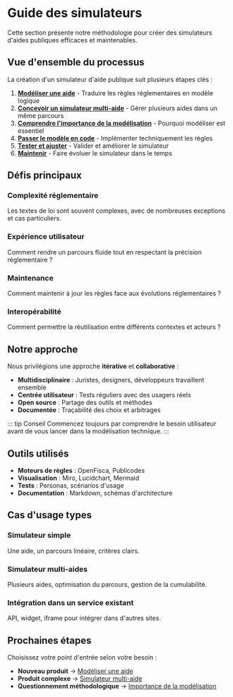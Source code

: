 # Guide des simulateurs

Cette section présente notre méthodologie pour créer des simulateurs d'aides publiques efficaces et maintenables.

## Vue d'ensemble du processus

La création d'un simulateur d'aide publique suit plusieurs étapes clés :

1. **[Modéliser une aide](/simulateurs/modeliser-une-aide)** - Traduire les règles réglementaires en modèle logique
2. **[Concevoir un simulateur multi-aide](/simulateurs/simulateur-multi-aide)** - Gérer plusieurs aides dans un même parcours
3. **[Comprendre l'importance de la modélisation](/simulateurs/importance-modelisation)** - Pourquoi modéliser est essentiel
4. **[Passer le modèle en code](/simulateurs/passer-en-code)** - Implémenter techniquement les règles
5. **[Tester et ajuster](/simulateurs/tester-ajuster)** - Valider et améliorer le simulateur
6. **[Maintenir](/simulateurs/maintenir)** - Faire évoluer le simulateur dans le temps

## Défis principaux

### Complexité réglementaire
Les textes de loi sont souvent complexes, avec de nombreuses exceptions et cas particuliers.

### Expérience utilisateur
Comment rendre un parcours fluide tout en respectant la précision réglementaire ?

### Maintenance
Comment maintenir à jour les règles face aux évolutions réglementaires ?

### Interopérabilité  
Comment permettre la réutilisation entre différents contextes et acteurs ?

## Notre approche

Nous privilégions une approche **itérative** et **collaborative** :

- **Multidisciplinaire** : Juristes, designers, développeurs travaillent ensemble
- **Centrée utilisateur** : Tests réguliers avec des usagers réels
- **Open source** : Partage des outils et méthodes
- **Documentée** : Traçabilité des choix et arbitrages

::: tip Conseil
Commencez toujours par comprendre le besoin utilisateur avant de vous lancer dans la modélisation technique.
:::

## Outils utilisés

- **Moteurs de règles** : OpenFisca, Publicodes
- **Visualisation** : Miro, Lucidchart, Mermaid
- **Tests** : Personas, scénarios d'usage
- **Documentation** : Markdown, schémas d'architecture

## Cas d'usage types

### Simulateur simple
Une aide, un parcours linéaire, critères clairs.

### Simulateur multi-aides
Plusieurs aides, optimisation du parcours, gestion de la cumulabilité.

### Intégration dans un service existant
API, widget, iframe pour intégrer dans d'autres sites.

## Prochaines étapes

Choisissez votre point d'entrée selon votre besoin :

- **Nouveau produit** → [Modéliser une aide](/simulateurs/modeliser-une-aide)
- **Produit complexe** → [Simulateur multi-aide](/simulateurs/simulateur-multi-aide)  
- **Questionnement méthodologique** → [Importance de la modélisation](/simulateurs/importance-modelisation)
